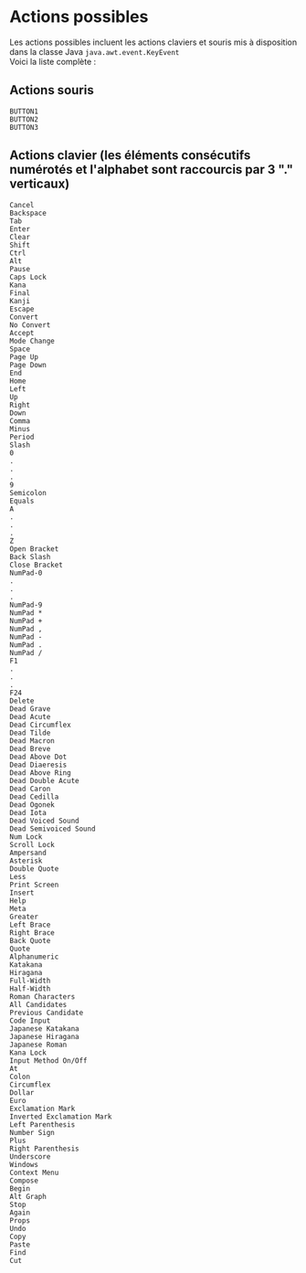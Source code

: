 # Actions possibles

Les actions possibles incluent les actions claviers et souris mis à disposition dans la classe Java `java.awt.event.KeyEvent`  
Voici la liste complète :

## Actions souris
```
BUTTON1
BUTTON2
BUTTON3
```

## Actions clavier (les éléments consécutifs numérotés et l'alphabet sont raccourcis par 3 "." verticaux)
```
Cancel
Backspace
Tab
Enter
Clear
Shift
Ctrl
Alt
Pause
Caps Lock
Kana
Final
Kanji
Escape
Convert
No Convert
Accept
Mode Change
Space
Page Up
Page Down
End
Home
Left
Up
Right
Down
Comma
Minus
Period
Slash
0
.
.
.
9
Semicolon
Equals
A
.
.
.
Z
Open Bracket
Back Slash
Close Bracket
NumPad-0
.
.
.
NumPad-9
NumPad *
NumPad +
NumPad ,
NumPad -
NumPad .
NumPad /
F1
.
.
.
F24
Delete
Dead Grave
Dead Acute
Dead Circumflex
Dead Tilde
Dead Macron
Dead Breve
Dead Above Dot
Dead Diaeresis
Dead Above Ring
Dead Double Acute
Dead Caron
Dead Cedilla
Dead Ogonek
Dead Iota
Dead Voiced Sound
Dead Semivoiced Sound
Num Lock
Scroll Lock
Ampersand
Asterisk
Double Quote
Less
Print Screen
Insert
Help
Meta
Greater
Left Brace
Right Brace
Back Quote
Quote
Alphanumeric
Katakana
Hiragana
Full-Width
Half-Width
Roman Characters
All Candidates
Previous Candidate
Code Input
Japanese Katakana
Japanese Hiragana
Japanese Roman
Kana Lock
Input Method On/Off
At
Colon
Circumflex
Dollar
Euro
Exclamation Mark
Inverted Exclamation Mark
Left Parenthesis
Number Sign
Plus
Right Parenthesis
Underscore
Windows
Context Menu
Compose
Begin
Alt Graph
Stop
Again
Props
Undo
Copy
Paste
Find
Cut
```